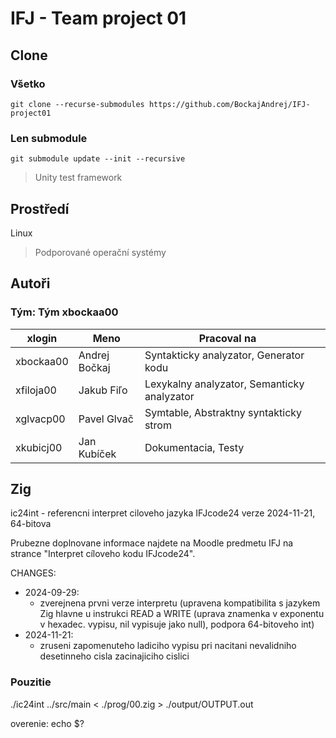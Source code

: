# IFJ - Team project 01

## Clone
### Všetko
```
git clone --recurse-submodules https://github.com/BockajAndrej/IFJ-project01
```
### Len submodule
```
git submodule update --init --recursive
```
> Unity test framework


## Prostředí
Linux
> Podporované operační systémy

## Autoři
### Tým: Tým xbockaa00
| xlogin | Meno | Pracoval na | |
| --- | --- | --- | --- |
| xbockaa00 | Andrej Bočkaj | Syntakticky analyzator, Generator kodu |
| xfiloja00 | Jakub Fiľo | Lexykalny analyzator, Semanticky analyzator|
| xglvacp00 | Pavel Glvač | Symtable, Abstraktny syntakticky strom |
| xkubicj00 | Jan Kubíček | Dokumentacia, Testy |


## Zig
ic24int - referencni interpret ciloveho jazyka IFJcode24
verze 2024-11-21, 64-bitova

Prubezne doplnovane informace najdete na Moodle predmetu IFJ na strance "Interpret cíloveho kodu IFJcode24".

CHANGES:
  * 2024-09-29:
    * zverejnena prvni verze interpretu (upravena kompatibilita s jazykem Zig hlavne u instrukci READ a WRITE (uprava znamenka v exponentu v hexadec. vypisu, nil vypisuje jako null), podpora 64-bitoveho int)
  * 2024-11-21:
    * zruseni zapomenuteho ladiciho vypisu pri nacitani nevalidniho desetinneho cisla zacinajiciho cislici

### Pouzitie
./ic24int ../src/main < ./prog/00.zig > ./output/OUTPUT.out 

overenie:
echo $?